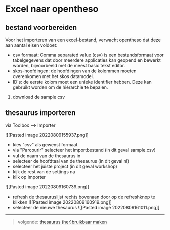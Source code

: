 # Excel naar opentheso

## bestand voorbereiden

Voor het importeren van een excel-bestand, verwacht opentheso dat deze aan aantal eisen voldoet:
- csv formaat: Comma separated value (csv) is een bestandsformaat voor tabelgegevens dat door meerdere applicaties kan geopend en bewerkt worden, bijvoorbeeld met de meest basic tekst editor.
- skos-hoofdingen: de hoofdingen van de kolommen moeten overenkomen met het skos datamodel.
- ID's: de eerste kolom moet een unieke identifier hebben. Deze kan gebruikt worden om de hiërarchie te bepalen.

1. download de sample csv



## thesaurus importeren
via Toolbox --> Importer

![[Pasted image 20220809155937.png]]

- kies "csv" als gewenst formaat.
- via "Parcourir" selecteer het importbestand (in dit geval sample.csv)
- vul de naam van de thesaurus in
- selecteer de hoofdtaal van de thesaurus (in dit geval nl)
- selecteer het juiste project (in dit geval workshop)
- kijk de rest van de settings na
- klik op Importer

![[Pasted image 20220809160739.png]]

- refresh de thesauruslijst rechts bovenaan door op de refreshknop te klikken
  ![[Pasted image 20220809160919.png]]
- selecteer de nieuwe thesaurus
  ![[Pasted image 20220809161011.png]]
---

> volgende: [thesaurus (her)bruikbaar maken](https://github.com/MoMu-Antwerp/WorkshopOpentheso/blob/main/hergebruik.md)
